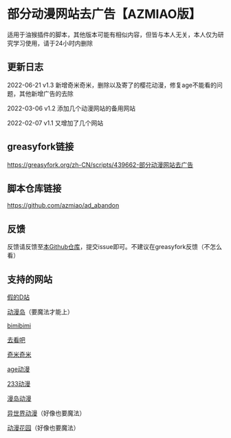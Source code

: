 # 部分动漫网站去广告【AZMIAO版】

适用于油猴插件的脚本，其他版本可能有相似内容，但皆与本人无关，本人仅为研究学习使用，请于24小时内删除

## 更新日志

2022-06-21  v1.3    新增奇米奇米，删除以及寄了的樱花动漫，修复age不能看的问题，其他新增广告的去除

2022-03-06  v1.2    添加几个动漫网站的备用网站

2022-02-07  v1.1    又增加了几个网站

## greasyfork链接

https://greasyfork.org/zh-CN/scripts/439662-部分动漫网站去广告

## 脚本仓库链接

https://github.com/azmiao/ad_abandon

## 反馈

反馈请反馈至[本Github仓库](https://github.com/azmiao/ad_abandon)，提交issue即可。不建议在greasyfork反馈（不怎么看）

## 支持的网站

[假的D站](https://dilidili.io/)

[动漫岛](http://www.88dmw.com/)（要魔法才能上）

[bimibimi](https://www.bimiacg4.net/)

[去看吧](https://k8dm.com/)

[奇米奇米](http://www.qimiqimi.net/)

[age动漫](https://www.agemys.com/)

[233动漫](https://www.dm233.cc/)

[漫岛动漫](https://www.mandao.tv/)

[异世界动漫](https://www.ysjdm.net/)（好像也要魔法）

[动漫花园](https://dmhy.org/)（好像也要魔法）